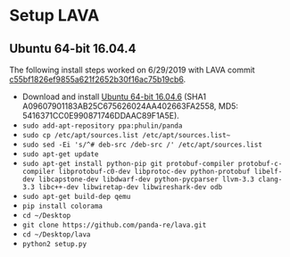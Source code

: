# Setup LAVA

## Ubuntu 64-bit 16.04.4
The following install steps worked on 6/29/2019 with LAVA commit [c55bf1826ef9855a621f2652b30f16ac75b19cb6](https://github.com/panda-re/lava/commit/c55bf1826ef9855a621f2652b30f16ac75b19cb6).

- Download and install [Ubuntu 64-bit 16.04.6](http://releases.ubuntu.com/16.04/ubuntu-16.04.6-desktop-amd64.iso) (SHA1 A09607901183AB25C675626024AA402663FA2558, MD5: 5416371CC0E990871746DDAAC89F1A5E).
- `sudo add-apt-repository ppa:phulin/panda`
- `sudo cp /etc/apt/sources.list /etc/apt/sources.list~`
- `sudo sed -Ei 's/^# deb-src /deb-src /' /etc/apt/sources.list`
- `sudo apt-get update`
- `sudo apt-get install python-pip git protobuf-compiler protobuf-c-compiler libprotobuf-c0-dev libprotoc-dev python-protobuf libelf-dev libcapstone-dev libdwarf-dev python-pycparser llvm-3.3 clang-3.3 libc++-dev libwiretap-dev libwireshark-dev odb`
- `sudo apt-get build-dep qemu`
- `pip install colorama`
- `cd ~/Desktop`
- `git clone https://github.com/panda-re/lava.git`
- `cd ~/Desktop/lava`
- `python2 setup.py`
